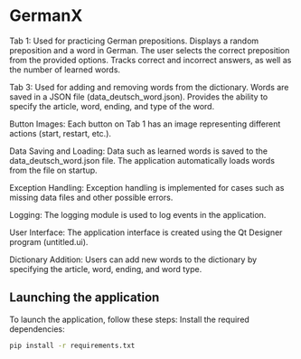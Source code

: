 # GermanX

Tab 1:
Used for practicing German prepositions.
Displays a random preposition and a word in German.
The user selects the correct preposition from the provided options.
Tracks correct and incorrect answers, as well as the number of learned words.

Tab 3:
Used for adding and removing words from the dictionary.
Words are saved in a JSON file (data_deutsch_word.json).
Provides the ability to specify the article, word, ending, and type of the word.

Button Images:
Each button on Tab 1 has an image representing different actions (start, restart, etc.).

Data Saving and Loading:
Data such as learned words is saved to the data_deutsch_word.json file.
The application automatically loads words from the file on startup.

Exception Handling:
Exception handling is implemented for cases such as missing data files and other possible errors.

Logging:
The logging module is used to log events in the application.

User Interface:
The application interface is created using the Qt Designer program (untitled.ui).

Dictionary Addition:
Users can add new words to the dictionary by specifying the article, word, ending, and word type.

## Launching the application
To launch the application, follow these steps:
Install the required dependencies:

   ```bash
   pip install -r requirements.txt

